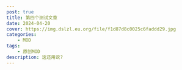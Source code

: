 ```yaml
---
post: true
title: 第四个测试文章
date: 2024-04-20
cover: https://img.dslzl.eu.org/file/f1d87d8c0025c6faddd29.jpg
categories:
    - MOD
tags:
    - 原创MOD
description: 这还用说?
---
```

